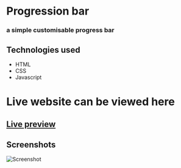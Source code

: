 # Progression bar

### a simple customisable progress bar

## Technologies used

* HTML
* CSS
* Javascript

# Live website can be viewed here

## [Live preview](https://gloirekiba.github.io/progression-bar/)

## Screenshots

![Screenshot](https://gdurl.com/4WMc)


